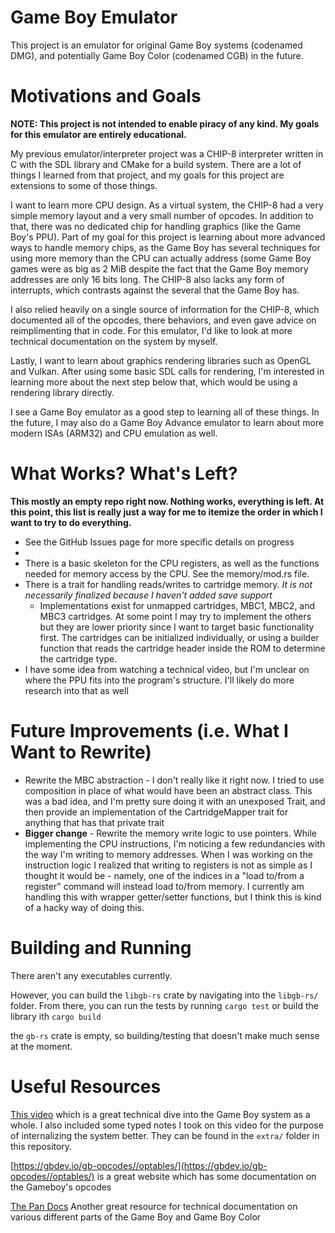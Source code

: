 # Game Boy Emulator

This project is an emulator for original Game Boy systems (codenamed DMG), and potentially
Game Boy Color (codenamed CGB) in the future.

# Motivations and Goals

**NOTE: This project is not intended to enable piracy of any kind. My goals for this emulator
are entirely educational.**

My previous emulator/interpreter project was a CHIP-8 interpreter written in C with the SDL library
and CMake for a build system. There are a lot of things I learned from that project, and my goals
for this project are extensions to some of those things.

I want to learn more CPU design. As a virtual system, the CHIP-8 had a very simple memory layout
and a very small number of opcodes. In addition to that, there was no dedicated chip for handling
graphics (like the Game Boy's PPU). Part of my goal for this project is learning about more
advanced ways to handle memory chips, as the Game Boy has several techniques for using more memory
than the CPU can actually address (some Game Boy games were as big as 2 MiB despite the fact that
the Game Boy memory addresses are only 16 bits long. The CHIP-8 also lacks any form of
interrupts, which contrasts against the several that the Game Boy has.

I also relied heavily on a single source of information for the CHIP-8, which documented all of
the opcodes, there behaviors, and even gave advice on reimplimenting that in code. For this
emulator, I'd like to look at more technical documentation on the system by myself.

Lastly, I want to learn about graphics rendering libraries such as OpenGL and Vulkan. After using
some basic SDL calls for rendering, I'm interested in learning more about the next step below
that, which would be using a rendering library directly.

I see a Game Boy emulator as a good step to learning all of these things. In the future,
I may also do a Game Boy Advance emulator to learn about more modern ISAs (ARM32) and CPU
emulation as well.

# What Works? What's Left?
**This mostly an empty repo right now. Nothing works, everything is left. At this point, 
this list is really just a way for me to itemize the order in which I want to try to do 
everything.**
- See the GitHub Issues page for more specific details on progress
- 
- There is a basic skeleton for the CPU registers, as well as the functions needed for memory
  access by the CPU. See the memory/mod.rs file.
- There is a trait for handling reads/writes to cartridge memory. *It is not necessarily finalized
  because I haven't added save support*
  - Implementations exist for unmapped cartridges, MBC1, MBC2, and MBC3 cartridges. 
    At some point I may try to implement the others but they are lower priority since I want to
    target basic functionality first. The cartridges can be initialized individually, or using
    a builder function that reads the cartridge header inside the ROM to determine the cartridge
    type.
- I have some idea from watching a technical video, but I'm unclear on where the PPU fits into
  the program's structure. I'll likely do more research into that as well

# Future Improvements (i.e. What I Want to Rewrite)
- Rewrite the MBC abstraction - I don't really like it right now. I tried to use composition
  in place of what would have been an abstract class. This was a bad idea, and I'm pretty sure
  doing it with an unexposed Trait, and then provide an implementation of the CartridgeMapper trait
  for anything that has that private trait
- **Bigger change** - Rewrite the memory write logic to use pointers. While implementing the CPU
  instructions, I'm noticing a few redundancies with the way I'm writing to memory addresses.
  When I was working on the instruction logic I realized that writing to registers is not as simple
  as I thought it would be - namely, one of the indices in a "load to/from a register" command
  will instead load to/from memory. I currently am handling this with wrapper getter/setter
  functions, but I think this is kind of a hacky way of doing this.

# Building and Running
There aren't any executables currently. 

However, you can build the `libgb-rs` crate by navigating into the
`libgb-rs/` folder. From there, you can run the tests by running `cargo test` or build the library
ith `cargo build`

the `gb-rs` crate is empty, so building/testing that doesn't make much sense at the moment.

# Useful Resources

[This video](https://www.youtube.com/watch?v=HyzD8pNlpwI) which is a great technical dive into
the Game Boy system as a whole. I also included some typed notes I took on this video
for the purpose of internalizing the system better. They can be found in the `extra/` folder in this
repository.

[https://gbdev.io/gb-opcodes//optables/](https://gbdev.io/gb-opcodes//optables/) is a great website
which has some documentation on the Gameboy's opcodes

[The Pan Docs](https://gbdev.io/pandocs/) Another great resource for technical documentation 
on various different parts of the Game Boy and Game Boy Color

